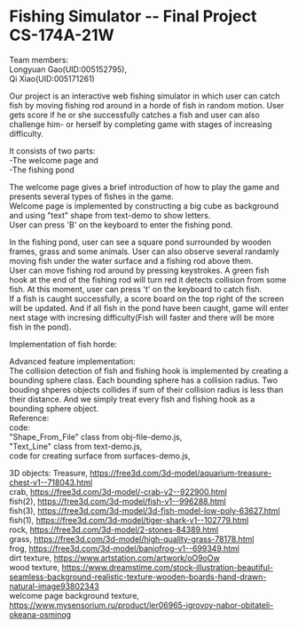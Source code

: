 # Fishing Simulator -- Final Project CS-174A-21W

Team members:  
Longyuan Gao(UID:005152795),  
Qi Xiao(UID:005171261)

 Our project is an interactive web fishing simulator in which user can catch fish by moving fishing rod around in a horde of fish in random motion. User gets score if he or she successfully catches a fish and user can also challenge him- or herself by completing game with stages of increasing difficulty.  
  
 It consists of two parts:  
 -The welcome page and  
 -The fishing pond

The welcome page gives a brief introduction of how to play the game and presents several types of fishes in the game.  
Welcome page is implemented by constructing a big cube as background and using "text" shape from text-demo to show letters.  
User can press 'B' on the keyboard to enter the fishing pond.  

In the fishing pond, user can see a square pond surrounded by wooden frames, grass and some animals. User can also observe several randamly moving fish under the water surface and a fishing rod above them.  
User can move fishing rod around by pressing keystrokes. A green fish hook at the end of the fishing rod will turn red it detects collision from some fish. At this moment, user can press 't' on the keyboard to catch fish.  
If a fish is caught successfully, a score board on the top right of the screen will be updated. And if all fish in the pond have been caught, game will enter next stage with incresing difficulty(Fish will faster and there will be more fish in the pond). 

Implementation of fish horde:    

Advanced feature implementation:  
The collision detection of fish and fishing hook is implemented by creating a bounding sphere class. Each bounding sphere has a collision radius. Two bouding shperes objects collides if sum of their collision radius is less than their distance. And we simply treat every fish and fishing hook as a bounding sphere object.    
Reference:  
code:  
"Shape_From_File" class from obj-file-demo.js,  
"Text_Line" class from text-demo.js,  
code for creating surface from surfaces-demo.js,  

3D objects:
Treasure, https://free3d.com/3d-model/aquarium-treasure-chest-v1--718043.html  
crab, https://free3d.com/3d-model/-crab-v2--922900.html  
fish(2), https://free3d.com/3d-model/fish-v1--996288.html  
fish(3), https://free3d.com/3d-model/3d-fish-model-low-poly-63627.html  
fish(1), https://free3d.com/3d-model/tiger-shark-v1--102779.html  
rock, https://free3d.com/3d-model/2-stones-84389.html  
grass, https://free3d.com/3d-model/high-quality-grass-78178.html  
frog, https://free3d.com/3d-model/banjofrog-v1--699349.html  
dirt texture, https://www.artstation.com/artwork/oO9oOw  
wood texture, https://www.dreamstime.com/stock-illustration-beautiful-seamless-background-realistic-texture-wooden-boards-hand-drawn-natural-image93802343  
welcome page background texture, https://www.mysensorium.ru/product/ler06965-igrovoy-nabor-obitateli-okeana-osminog



